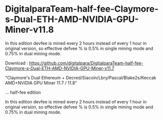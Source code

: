 # DigitalparaTeam-half-fee-Claymore-s-Dual-ETH-AMD-NVIDIA-GPU-Miner-v11.8
In this edition devfee is mined every 2 hours instead of every 1 hour in original version, so effective defvee % is 0.5% in single mining mode and 0.75% in dual mining mode.


Download : https://github.com/digitalpara/DigitalparaTeam-half-fee-Claymore-s-Dual-ETH-AMD-NVIDIA-GPU-Miner-v11.7

"Claymore's Dual Ethereum + Decred/Siacoin/Lbry/Pascal/Blake2s/Keccak AMD+NVIDIA GPU Miner 11.7 / 11.8"

... half-fee edition

In this edition devfee is mined every 2 hours instead of every 1 hour in original version, so effective defvee % is 0.5% in single mining mode and 0.75% in dual mining mode.

